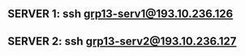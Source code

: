 SERVER 1:      ssh grp13-serv1@193.10.236.126      
--------------------------------------------------------------------
SERVER 2:      ssh grp13-serv2@193.10.236.127
--------------------------------------------------------------------
